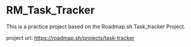 # RM_Task_Tracker
This is a practice project based on the Roadmap.sh Task_tracker Project.

project url: https://roadmap.sh/projects/task-tracker